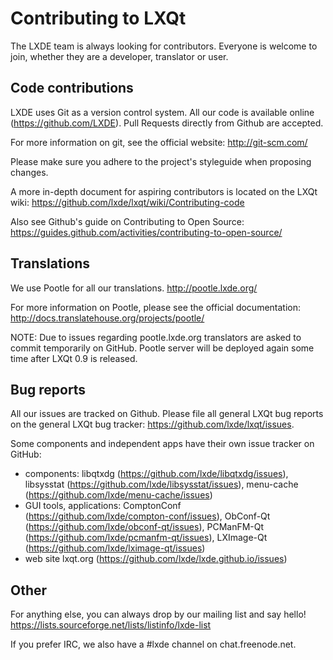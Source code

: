 Contributing to LXQt
====================

The LXDE team is always looking for contributors. Everyone is welcome to join,
whether they are a developer, translator or user.


Code contributions
------------------

LXDE uses Git as a version control system. All our code is available online (https://github.com/LXDE).
Pull Requests directly from Github are accepted.

For more information on git, see the official website:
  http://git-scm.com/

Please make sure you adhere to the project's styleguide when proposing changes.

A more in-depth document for aspiring contributors is located on the LXQt wiki:
  https://github.com/lxde/lxqt/wiki/Contributing-code

Also see Github's guide on Contributing to Open Source:
  https://guides.github.com/activities/contributing-to-open-source/


Translations
------------

We use Pootle for all our translations.
  http://pootle.lxde.org/

For more information on Pootle, please see the official documentation:
  http://docs.translatehouse.org/projects/pootle/

NOTE: Due to issues regarding pootle.lxde.org translators are asked to commit temporarily on GitHub. Pootle server will be deployed again some time after LXQt 0.9 is released.

Bug reports
-----------

All our issues are tracked on Github.
Please file all general LXQt bug reports on the general LXQt bug tracker:
  https://github.com/lxde/lxqt/issues.

Some components and independent apps have their own issue tracker on GitHub:
* components: libqtxdg (https://github.com/lxde/libqtxdg/issues),
  libsysstat (https://github.com/lxde/libsysstat/issues),
  menu-cache (https://github.com/lxde/menu-cache/issues)
* GUI tools, applications: ComptonConf (https://github.com/lxde/compton-conf/issues),
  ObConf-Qt (https://github.com/lxde/obconf-qt/issues),
  PCManFM-Qt (https://github.com/lxde/pcmanfm-qt/issues),
  LXImage-Qt (https://github.com/lxde/lximage-qt/issues)
* web site lxqt.org (https://github.com/lxde/lxde.github.io/issues)


Other
-----

For anything else, you can always drop by our mailing list and say hello!
  https://lists.sourceforge.net/lists/listinfo/lxde-list

If you prefer IRC, we also have a #lxde channel on chat.freenode.net.
